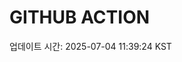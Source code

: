 # GITHUB ACTION
<!-- START_UPDATED_TIME -->
업데이트 시간: 2025-07-04 11:39:24 KST
<!-- END_UPDATED_TIME -->
